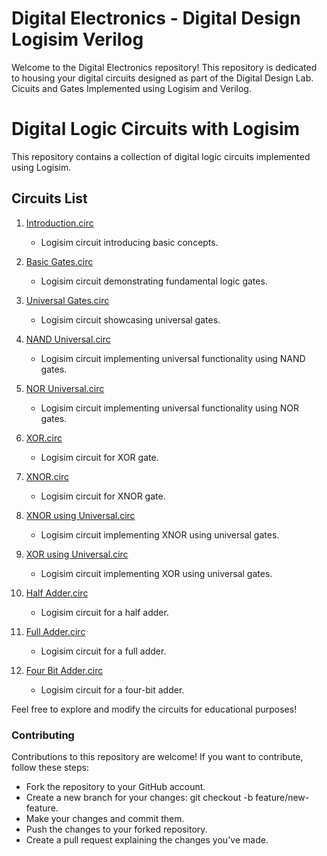 # Digital Electronics - Digital Design Logisim Verilog

Welcome to the Digital Electronics repository! This repository is dedicated to housing your digital circuits designed as part of the Digital Design Lab. Cicuits and Gates Implemented using Logisim and Verilog.


# Digital Logic Circuits with Logisim

This repository contains a collection of digital logic circuits implemented using Logisim.

## Circuits List

1. [Introduction.circ](./1_Introduction.circ)
   - Logisim circuit introducing basic concepts.

2. [Basic Gates.circ](./2_Basic_Gates.circ)
   - Logisim circuit demonstrating fundamental logic gates.

3. [Universal Gates.circ](./3_Universal_Gates.circ)
   - Logisim circuit showcasing universal gates.

4. [NAND Universal.circ](./4_NAND_Universal.circ)
   - Logisim circuit implementing universal functionality using NAND gates.

5. [NOR Universal.circ](./5_NOR_Universal.circ)
   - Logisim circuit implementing universal functionality using NOR gates.

6. [XOR.circ](./6_XOR.circ)
   - Logisim circuit for XOR gate.

7. [XNOR.circ](./7_XNOR.circ)
   - Logisim circuit for XNOR gate.

8. [XNOR using Universal.circ](./8_XNOR_using_Universal.circ)
   - Logisim circuit implementing XNOR using universal gates.

9. [XOR using Universal.circ](./9_XOR_using_Universal.circ)
   - Logisim circuit implementing XOR using universal gates.

10. [Half Adder.circ](./10_Half_Adder.circ)
    - Logisim circuit for a half adder.

11. [Full Adder.circ](./11_Full_Adder.circ)
    - Logisim circuit for a full adder.

12. [Four Bit Adder.circ](./12_Four_Bit_Adder.circ)
    - Logisim circuit for a four-bit adder.
    

Feel free to explore and modify the circuits for educational purposes!





### Contributing

Contributions to this repository are welcome! If you want to contribute, follow these steps:

- Fork the repository to your GitHub account.
- Create a new branch for your changes: git checkout -b feature/new-feature.
- Make your changes and commit them.
- Push the changes to your forked repository.
- Create a pull request explaining the changes you've made.



